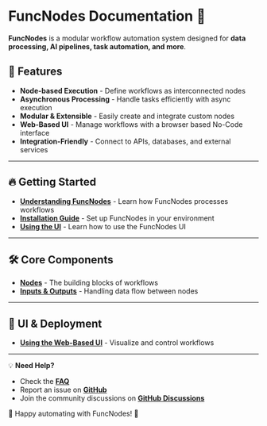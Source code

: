 # FuncNodes Documentation 🚀

**FuncNodes** is a modular workflow automation system designed for **data processing, AI pipelines, task automation, and more**.

## 📌 Features

- **Node-based Execution** - Define workflows as interconnected nodes
- **Asynchronous Processing** - Handle tasks efficiently with async execution
- **Modular & Extensible** - Easily create and integrate custom nodes
- **Web-Based UI** - Manage workflows with a browser based No-Code interface
- **Integration-Friendly** - Connect to APIs, databases, and external services

---

## 🔥 Getting Started

- **[Understanding FuncNodes](getting-started/introduction.md)** - Learn how FuncNodes processes workflows
- **[Installation Guide](getting-started/installation.md)** - Set up FuncNodes in your environment
- **[Using the UI](getting-started/basic_usage.md)** - Learn how to use the FuncNodes UI

---

## 🛠 Core Components

- **[Nodes](components/node.md)** - The building blocks of workflows
- **[Inputs & Outputs](components/inputs-outputs.md)** - Handling data flow between nodes

---

## 🎨 UI & Deployment

- **[Using the Web-Based UI](ui-guide/react_flow/web-ui.md)** - Visualize and control workflows

---

<!-- ## 🙌 Contributing

Want to help improve FuncNodes? Check out our **[Contribution Guide](contributing/setup.md)** for details on setting up a development environment, submitting pull requests, and testing your changes.

--- -->

💡 **Need Help?**

- Check the **[FAQ](faq/common-issues.md)**
- Report an issue on **[GitHub](https://github.com/Linkdlab/funcnodes/issues)**
- Join the community discussions on **[GitHub Discussions](https://github.com/Linkdlab/funcnodes/discussions)**

🚀 Happy automating with FuncNodes! 🎉
